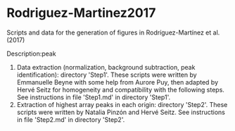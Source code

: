 # Rodriguez-Martinez2017
Scripts and data for the generation of figures in Rodríguez-Martínez et al. (2017)

Description:peak 
1. Data extraction (normalization, background subtraction, peak identification): directory 'Step1'. These scripts were written by Emmanuelle Beyne with some help from Aurore Puy, then adapted by Hervé Seitz for homogeneity and compatibility with the following steps. See instructions in file 'Step1.md' in directory 'Step1'.
2. Extraction of highest array peaks in each origin: directory 'Step2'. These scripts were written by Natalia Pinzón and Hervé Seitz. See instructions in file 'Step2.md' in directory 'Step2'.

